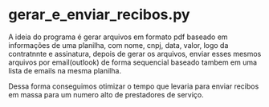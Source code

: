# gerar_e_enviar_recibos.py

A ideia do programa é gerar arquivos em formato pdf baseado em informações de uma planilha, com nome, cnpj, data, valor, logo da contratnnte e assinatura,
depois de gerar os arquivos, enviar esses mesmos arquivos por email(outlook) de forma sequencial baseado tambem em uma lista de emails na mesma planilha.

Dessa forma conseguimos otimizar o tempo que levaria para enviar recibos em massa para um numero alto de prestadores de serviço.
